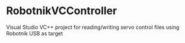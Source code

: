 # RobotnikVCController
Visual Studio VC++ project for reading/writing servo control files using Robotnik USB as target
